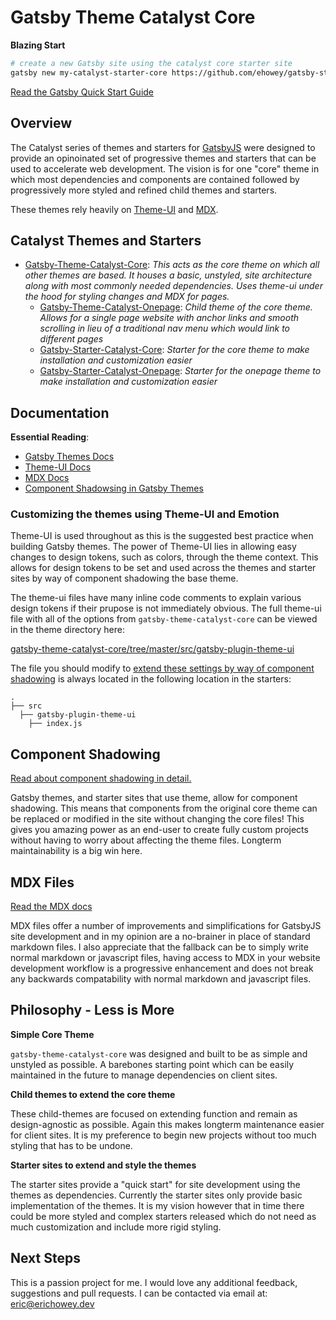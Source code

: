 # Gatsby Theme Catalyst Core

**Blazing Start**
```sh
# create a new Gatsby site using the catalyst core starter site
gatsby new my-catalyst-starter-core https://github.com/ehowey/gatsby-starter-catalyst-core
```
[Read the Gatsby Quick Start Guide](https://www.gatsbyjs.org/docs/quick-start)

## Overview

The Catalyst series of themes and starters for [GatsbyJS](https://www.gatsbyjs.org/) were designed to provide an opinoinated set of progressive themes and starters that can be used to accelerate web development. The vision is for one "core" theme in which most dependencies and components are contained followed by progressively more styled and refined child themes and starters. 

These themes rely heavily on [Theme-UI](https://theme-ui.com/) and [MDX](https://mdxjs.com/getting-started/gatsby/). 

## Catalyst Themes and Starters

* [Gatsby-Theme-Catalyst-Core](https://github.com/ehowey/gatsby-theme-catalyst-core): *This acts as the core theme on which all other themes are based. It houses a basic, unstyled, site architecture along with most commonly needed dependencies. Uses theme-ui under the hood for styling changes and MDX for pages.*
  * [Gatsby-Theme-Catalyst-Onepage](https://github.com/ehowey/gatsby-theme-catalyst-onepage): *Child theme of the core theme. Allows for a single page website with anchor links and smooth scrolling in lieu of a traditional nav menu which would link to different pages*
  * [Gatsby-Starter-Catalyst-Core](https://github.com/ehowey/gatsby-starter-catalyst-core): *Starter for the core theme to make installation and customization easier*
  * [Gatsby-Starter-Catalyst-Onepage](https://github.com/ehowey/gatsby-starter-catalyst-onepage): *Starter for the onepage theme to make installation and customization easier*

## Documentation

**Essential Reading**:

* [Gatsby Themes Docs](https://www.gatsbyjs.org/docs/themes/)
* [Theme-UI Docs](https://theme-ui.com/)
* [MDX Docs](https://mdxjs.com/)
* [Component Shadowsing in Gatsby Themes](https://www.gatsbyjs.org/blog/2019-04-29-component-shadowing/)

### Customizing the themes using Theme-UI and Emotion

Theme-UI is used throughout as this is the suggested best practice when building Gatsby themes. The power of Theme-UI lies in allowing easy changes to design tokens, such as colors, through the theme context. This allows for design tokens to be set and used across the themes and starter sites by way of component shadowing the base theme. 

The theme-ui files have many inline code comments to explain various design tokens if their prupose is not immediately obvious. The full theme-ui file with all of the options from `gatsby-theme-catalyst-core` can be viewed in the theme directory here:

[gatsby-theme-catalyst-core/tree/master/src/gatsby-plugin-theme-ui](https://github.com/ehowey/gatsby-theme-catalyst-core/tree/master/src/gatsby-plugin-theme-ui)

The file you should modify to [extend these settings by way of component shadowing](https://www.gatsbyjs.org/blog/2019-07-03-customizing-styles-in-gatsby-themes-with-theme-ui/) is  always located in the following location in the starters:

    .
    ├── src
      ├── gatsby-plugin-theme-ui
        ├── index.js
          

## Component Shadowing

[Read about component shadowing in detail.](https://www.gatsbyjs.org/blog/2019-04-29-component-shadowing/)

Gatsby themes, and starter sites that use theme, allow for component shadowing.  This means that components from the original core theme can be replaced or modified in the site without changing the core files! This gives you amazing power as an end-user to create fully custom projects without having to worry about affecting the theme files. Longterm maintainability is a big win here.

## MDX Files

[Read the MDX docs](https://mdxjs.com/)

MDX files offer a number of improvements and simplifications for GatsbyJS site development and in my opinion are a no-brainer in place of standard markdown files. I also appreciate that the fallback can be to simply write normal markdown or javascript files, having access to MDX in your website development workflow is a progressive enhancement and does not break any backwards compatability with normal markdown and javascript files.


## Philosophy - Less is More

**Simple Core Theme**

`gatsby-theme-catalyst-core` was designed and built to be as simple and unstyled as possible. A barebones starting point which can be easily maintained in the future to manage dependencies on client sites.

**Child themes to extend the core theme**

These child-themes are focused on extending function and remain as design-agnostic as possible. Again this makes longterm maintenance easier for client sites. It is my preference to begin new projects without too much styling that has to be undone.

**Starter sites to extend and style the themes**

The starter sites provide a "quick start" for site development using the themes as dependencies. Currently the starter sites only provide basic implementation of the themes. It is my vision however that in time there could be more styled and complex starters released which do not need as much customization and include more rigid styling. 

## Next Steps

This is a passion project for me.  I would love any additional feedback, suggestions and pull requests.  I can be contacted via email at: <eric@erichowey.dev>
